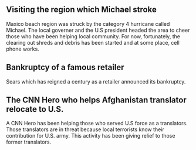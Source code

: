 ## Visiting the region which Michael stroke

Maxico beach region was struck by the category 4 hurricane called Michael. The local governer and the U.S president headed the area to cheer those who have been helping local community. For now, fortunately, the clearing out shreds and debris has been started and at some place, cell phone works.

## Bankruptcy of a famous retailer

Sears which has reigned a century as a retailer announced its bankruptcy.

## The CNN Hero who helps Afghanistan translator relocate to U.S.

A CNN Hero has been helping those who served U.S force as a translators. Those translators are in threat because local terrorists know their contribution for U.S. army. This activity has been giving relief to those former translators.
